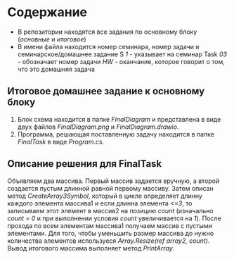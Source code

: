# Содержание
* В репозитории находятся все задания по основному блоку (*основные* и *итоговое*)
* В имени файла находится номер семинара, номер задачи и семинарское/домашнее задание
S _1_ - указывает на семинар
Task _03_ - обозначает номер задачи
_HW_ - оканчание, которое говорит о том, что это домашняя задача

## Итоговое домашнее задание к основному блоку
 1. Блок схема находится в папке *FinalDiagram* и представлена в виде двух файлов _FinalDiagram.png_ и _FinalDiagram.drawio_.
 2. Программа, решающая поставленную задачу находится в папке *FinalTask* в виде _Program.cs_.

## Описание решения для FinalTask
Объявляем два массива. Первый массив задается вручную, а второй создается пустым длинной равной первому массиву. Затем описан метод _CreateArray3Symbol_, который в цикле определяет длинну каждого элемента массива1 и если длинна элемента _<=3_, то записываем этот элемент в массив2 на позицию _count_ (изначально _count = 0_ и при выполнении условия _count_ увеличивается на _1_). После прохода по всем элементам массива1 получаем массив с пустыми элементами. Для того, чтобы уменьшить размер массива до нужно количества элементов используеся _Array.Resize(ref array2, count)_.
Вывод итогового массима выполняет метод _PrintArray_.